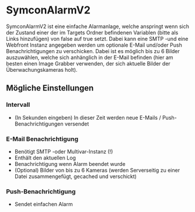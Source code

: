 # SymconAlarmV2
SymconAlarmV2 ist eine einfache Alarmanlage, welche anspringt wenn sich der Zustand einer der im Targets Ordner befindenen Variablen (bitte als Links hinzufügen) von false auf true setzt. Dabei kann eine SMTP -und eine Webfront Instanz angegeben werden um optionale E-Mail und/oder Push Benachrichtigungen zu verschicken. Dabei ist es möglich bis zu 6 Bilder auszuwählen, welche sich anhänglich in der E-Mail befinden (hier am besten einen Image Grabber verwenden, der sich aktuelle Bilder der Überwachungskameras holt). 
## Mögliche Einstellungen
### Intervall
* (In Sekunden eingeben) In dieser Zeit werden neue E-Mails / Push-Benachrichtigungen versendet
### E-Mail Benachrichtigung
* Benötigt SMTP -oder Multivar-Instanz (!)
* Enthält den aktuellen Log
* Benachrichtigung wenn Alarm beendet wurde
* (Optional) Bilder von bis zu 6 Kameras (werden Serverseitig zu einer Datei zusammengefügt, gecached und verschickt)
### Push-Benachrichtigung
* Sendet einfachen Alarm
